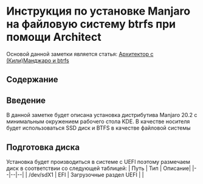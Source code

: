 # Инструкция по установке Manjaro на файловую систему btrfs при помощи Architect
Основой данной заметки является статья: [Архитектор с (Кили)Манджаро и btrfs](https://maxper.ru/2017/12/24/%D0%B0%D1%80%D1%85%D0%B8%D1%82%D0%B5%D0%BA%D1%82%D0%BE%D1%80-%D1%81-%D0%BA%D0%B8%D0%BB%D0%B8%D0%BC%D0%B0%D0%BD%D0%B4%D0%B6%D0%B0%D1%80%D0%BE-%D0%B8-btrfs/)

## Содержание

## Введение
В данной заметке будет описана установка дистрибутива Manjaro 20.2 c минимальным окружением рабочего стола KDE. В качестве носителя будет использоваться SSD диск и BTFS в качестве файловой системы

## Подготовка диска
Установка будет производиться в системе с UEFI поэтому размечаем диск в соответствии со следующей таблицей:
| Путь | Тип | Описание|
|--|--|--|
| /dev/sdX1 | EFI | Загрузочные раздел UEFI |
|

<!--stackedit_data:
eyJoaXN0b3J5IjpbODQxNTc5ODAyLC0yMDMzMjUyMzc3XX0=
-->